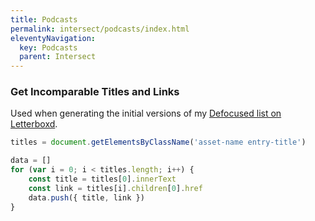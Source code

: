 ```yaml
---
title: Podcasts
permalink: intersect/podcasts/index.html
eleventyNavigation:
  key: Podcasts
  parent: Intersect
---
```


### Get Incomparable Titles and Links

Used when generating the initial versions of my [Defocused list on Letterboxd](https://letterboxd.com/rknightuk/list/defocused-podcast/).

```js
titles = document.getElementsByClassName('asset-name entry-title')

data = []
for (var i = 0; i < titles.length; i++) {
    const title = titles[0].innerText
    const link = titles[i].children[0].href
    data.push({ title, link })
}
```